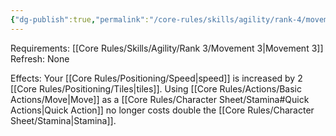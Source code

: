 ```yaml
---
{"dg-publish":true,"permalink":"/core-rules/skills/agility/rank-4/movement-4/"}
---
```


Requirements: [[Core Rules/Skills/Agility/Rank 3/Movement 3\|Movement 3]]
Refresh: None

Effects:
Your [[Core Rules/Positioning/Speed\|speed]] is increased by 2 [[Core Rules/Positioning/Tiles\|tiles]].
Using [[Core Rules/Actions/Basic Actions/Move\|Move]] as a [[Core Rules/Character Sheet/Stamina#Quick Actions\|Quick Action]] no longer costs double the [[Core Rules/Character Sheet/Stamina\|Stamina]].